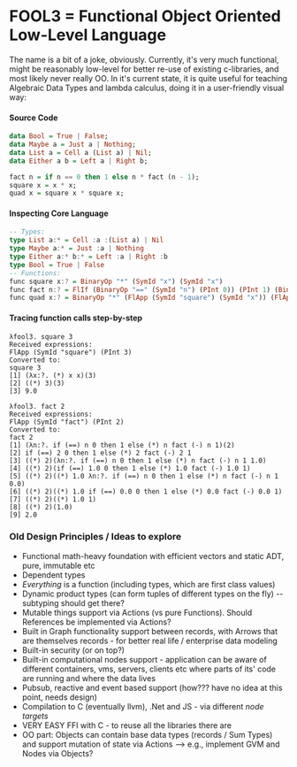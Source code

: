FOOL3 = Functional Object Oriented Low-Level Language
===========================================

The name is a bit of a joke, obviously. Currently, it's very much functional, might be reasonably low-level for better re-use of existing c-libraries, and most likely never really OO. In it's current state, it is quite useful for teaching Algebraic Data Types and lambda calculus, doing it in a user-friendly visual way:

#### Source Code
```haskell
data Bool = True | False;
data Maybe a = Just a | Nothing;
data List a = Cell a (List a) | Nil;
data Either a b = Left a | Right b;

fact n = if n == 0 then 1 else n * fact (n - 1);
square x = x * x;
quad x = square x * square x;
```

#### Inspecting Core Language
```haskell
-- Types:
type List a:* = Cell :a :(List a) | Nil 
type Maybe a:* = Just :a | Nothing 
type Either a:* b:* = Left :a | Right :b 
type Bool = True | False 
-- Functions:
func square x:? = BinaryOp "*" (SymId "x") (SymId "x")
func fact n:? = FlIf (BinaryOp "==" (SymId "n") (PInt 0)) (PInt 1) (BinaryOp "*" (SymId "n") (FlApp (SymId "fact") (BinaryOp "-" (SymId "n") (PInt 1))))
func quad x:? = BinaryOp "*" (FlApp (SymId "square") (SymId "x")) (FlApp (SymId "square") (SymId "x"))
```

#### Tracing function calls step-by-step
```
λfool3. square 3
Received expressions: 
FlApp (SymId "square") (PInt 3)
Converted to:
square 3
[1]	(λx:?. (*) x x)(3)
[2]	((*) 3)(3)
[3]	9.0

λfool3. fact 2
Received expressions: 
FlApp (SymId "fact") (PInt 2)
Converted to:
fact 2
[1]	(λn:?. if (==) n 0 then 1 else (*) n fact (-) n 1)(2)
[2]	if (==) 2 0 then 1 else (*) 2 fact (-) 2 1
[3]	((*) 2)(λn:?. if (==) n 0 then 1 else (*) n fact (-) n 1 1.0)
[4]	((*) 2)(if (==) 1.0 0 then 1 else (*) 1.0 fact (-) 1.0 1)
[5]	((*) 2)((*) 1.0 λn:?. if (==) n 0 then 1 else (*) n fact (-) n 1 0.0)
[6]	((*) 2)((*) 1.0 if (==) 0.0 0 then 1 else (*) 0.0 fact (-) 0.0 1)
[7]	((*) 2)((*) 1.0 1)
[8]	((*) 2)(1.0)
[9]	2.0
```


### Old Design Principles / Ideas to explore

- Functional math-heavy foundation with efficient vectors and static ADT, pure, immutable etc
- Dependent types
- *Everything* is a function (including types, which are first class values)
- Dynamic product types (can form tuples of different types on the fly) -- subtyping should get there?
- Mutable things support via Actions (vs pure Functions). Should References be implemented via Actions?
- Built in Graph functionality support between records, with Arrows that are themselves records - for better real life / enterprise data modeling
- Built-in security (or on top?)
- Built-in computational nodes support - application can be aware of different containers, vms, servers, clients etc where parts of its' code are running and where the data lives
- Pubsub, reactive and event based support (how??? have no idea at this point, needs design)
- Compilation to C (eventually llvm), .Net and JS - via different *node targets*
- VERY EASY FFI with C - to reuse all the libraries there are
- OO part: Objects can contain base data types (records / Sum Types) and support mutation of state via Actions --> e.g., implement GVM and Nodes via Objects?

